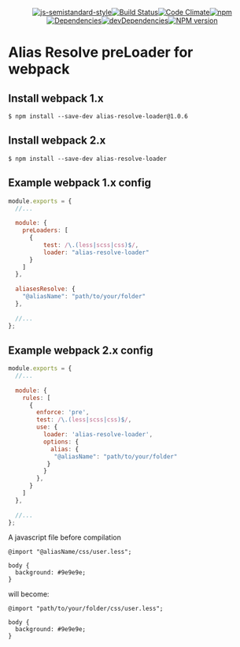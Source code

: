 <div align="center">
  
  [![js-semistandard-style](https://img.shields.io/badge/code%20style-semistandard-brightgreen.svg?style=flat-square)](https://github.com/Flet/semistandard)[![Build Status](https://img.shields.io/travis/RobinCK/alias-resolve-loader.svg?style=flat-square)](https://travis-ci.org/RobinCK/alias-resolve-loader)[![Code Climate](https://img.shields.io/codeclimate/github/RobinCK/alias-resolve-loader.svg?style=flat-square)](https://codeclimate.com/github/RobinCK/alias-resolve-loader)[![npm](https://img.shields.io/npm/dt/alias-resolve-loader.svg?style=flat-square)](https://github.com/RobinCK/alias-resolve-loader)[![Dependencies](https://david-dm.org/robinck/alias-resolve-loader.svg?style=flat-square)](https://david-dm.org/robinck/alias-resolve-loader)[![devDependencies](https://david-dm.org/robinck/alias-resolve-loader/dev-status.svg?style=flat-square)](https://david-dm.org/robinck/alias-resolve-loader#info=devDependencies&view=table)[![NPM version](https://img.shields.io/npm/v/alias-resolve-loader.svg?style=flat-square)](https://www.npmjs.com/package/alias-resolve-loader)
</div>

# Alias Resolve preLoader for webpack

## Install webpack 1.x

```
$ npm install --save-dev alias-resolve-loader@1.0.6
```

## Install webpack 2.x

```
$ npm install --save-dev alias-resolve-loader
```

## Example webpack 1.x config

```js
module.exports = {
  //...
  
  module: {
    preLoaders: [
      {
          test: /\.(less|scss|css)$/,
          loader: "alias-resolve-loader"
      }
    ]
  },
  
  aliasesResolve: {
    "@aliasName": "path/to/your/folder"
  },
  
  //...
};
```

## Example webpack 2.x config

```js
module.exports = {
  //...
  
  module: {
    rules: [
      {
        enforce: 'pre',
        test: /\.(less|scss|css)$/,
        use: {
          loader: 'alias-resolve-loader',
          options: {
            alias: {
             "@aliasName": "path/to/your/folder"
           }
          }
        },
      }
    ]
  },
  
  //...
};
```

A javascript file before compilation
```less
@import "@aliasName/css/user.less";

body {
  background: #9e9e9e;
}
```

will become:
```less
@import "path/to/your/folder/css/user.less";

body {
  background: #9e9e9e;
}
```
